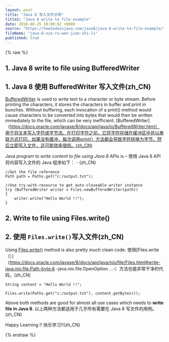 ```yaml
---
layout: post
title: "Java 8 写入文件示例"
title2: "Java 8 write to file example"
date: 2018-08-25 10:09:02 +0800
source: "https://howtodoinjava.com/java8/java-8-write-to-file-example/"
fileName: "java-8-xie-ru-wen-jian-shi-li"
published: true
---
```


{% raw %}

## 1. Java 8 write to file using BufferedWriter

## 1. Java 8 使用 BufferedWriter 写入文件(zh_CN)

[BufferedWriter](https://docs.oracle.com/javase/8/docs/api/java/io/BufferedWriter.html) is used to write text to a character or byte stream. Before printing the characters, it stores the characters in buffer and print in bunches. Without buffering, each invocation of a print() method would cause characters to be converted into bytes that would then be written immediately to the file, which can be very inefficient.
[BufferedWriter]（https://docs.oracle.com/javase/8/docs/api/java/io/BufferedWriter.html）用于将文本写入字符或字节流。在打印字符之前，它将字符存储在缓冲区中并以串联方式打印。如果没有缓冲，每次调用print(）方法都会导致字符转换为字节，然后立即写入文件，这可能效率很低。(zh_CN)

Java program to _write content to file using Java 8_ APIs is –
使用 Java 8 API 将内容写入文件的 Java 程序如下： - (zh_CN)

    //Get the file reference
    Path path = Paths.get("c:/output.txt");

    //Use try-with-resource to get auto-closeable writer instance
    try (BufferedWriter writer = Files.newBufferedWriter(path))
    {
        writer.write("Hello World !!");
    }

## 2. Write to file using Files.write()

## 2. 使用 `Files.write()`写入文件(zh_CN)

Using [Files.write()](https://docs.oracle.com/javase/8/docs/api/java/nio/file/Files.html#write-java.nio.file.Path-byte:A-java.nio.file.OpenOption...-) method is also pretty much clean code.
使用[Files.write（）]（https://docs.oracle.com/javase/8/docs/api/java/nio/file/Files.html#write-java.nio.file.Path-byte:A -java.nio.file.OpenOption ...-）方法也是非常干净的代码。(zh_CN)

    String content = "Hello World !!";

    Files.write(Paths.get("c:/output.txt"), content.getBytes());

Above both methods are good for almost all use cases which needs to **write file in Java 8**.
以上两种方法都适用于几乎所有需要在 Java 8 写文件的用例。(zh_CN)

Happy Learning !!
快乐学习!!(zh_CN)

{% endraw %}
